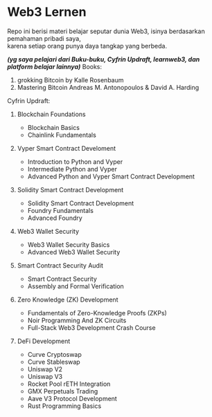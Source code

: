 # Web3 Lernen
Repo ini berisi materi belajar seputar dunia Web3, isinya berdasarkan pemahaman pribadi saya, <br>
karena setiap orang punya daya tangkap yang berbeda.

***(yg saya pelajari dari Buku-buku, Cyfrin Updraft, learnweb3, dan platform belajar lainnya)***
Books:

01. grokking Bitcoin by Kalle Rosenbaum
02. Mastering Bitcoin Andreas M. Antonopoulos & David A. Harding

Cyfrin Updraft:

1. Blockchain Foundations
	* Blockchain Basics
	* Chainlink Fundamentals
	
2. Vyper Smart Contract Develoment
	* Introduction to Python and Vyper
	* Intermediate Python and Vyper
	* Advanced Python and Vyper Smart Contract Development
	
3. Solidity Smart Contract Development
	* Solidity Smart Contract Development
	* Foundry Fundamentals
	* Advanced Foundry

4. Web3 Wallet Security
	* Web3 Wallet Security Basics
	* Advanced Web3 Wallet Security

5. Smart Contract Security Audit
	* Smart Contract Security
	* Assembly and Formal Verification

6. Zero Knowledge (ZK) Development
	* Fundamentals of Zero-Knowledge Proofs (ZKPs)
	* Noir Programming And ZK Circuits
	* Full-Stack Web3 Development Crash Course

7. 	DeFi Development
	* Curve Cryptoswap
	* Curve Stableswap
	* Uniswap V2
	* Uniswap V3
	* Rocket Pool rETH Integration
	* GMX Perpetuals Trading
	* Aave V3 Protocol Development
	* Rust Programming Basics
